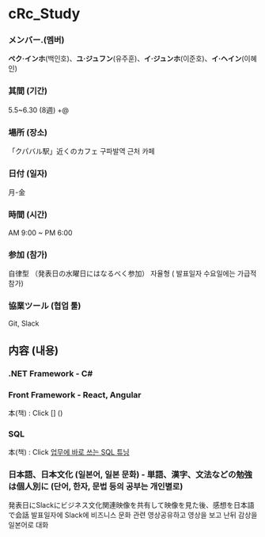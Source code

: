 # cRc_Study


### メンバー.(멤버)
**ペク·インホ**(백인호)、**ユ·ジュフン**(유주훈)、**イ·ジュンホ**(이준호)、**イ·ヘイン**(이혜인)  

### 其間 (기간) 
5.5~6.30 (8週) +@

### 場所 (장소)
「クパバル駅」近くのカフェ
 구파발역 근처 카페

### 日付 (일자)
月-金

### 時間 (시간)
AM 9:00 ~ PM 6:00

### 参加 (참가) 
自律型 （発表日の水曜日にはなるべく参加）
자율형 ( 발표일자 수요일에는 가급적  참가)

### 協業ツール (협업 툴)
Git, Slack 

## 内容 (내용)

### .NET Framework - C#

###  Front Framework - React, Angular 
本(책) : Click [] ()
###  SQL
本(책) : Click [업무에 바로 쓰는 SQL 튜닝](http://www.yes24.com/Product/Goods/102382080)

###  日本語、日本文化 (일본어, 일본 문화) - 単語、漢字、文法などの勉強は個人別に (단어, 한자, 문법 등의 공부는 개인별로)
発表日にSlackにビジネス文化関連映像を共有して映像を見た後、感想を日本語で会話
발표일자에 Slack에 비즈니스 문화 관련 영상공유하고 영상을 보고 난뒤 감상을 일본어로 대화 
